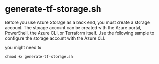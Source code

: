 # generate-tf-storage.sh

Before you use Azure Storage as a back end, you must create a storage account. 
The storage account can be created with the Azure portal, PowerShell, the Azure CLI, or Terraform itself. Use the following sample to configure the storage account with the Azure CLI.

you might need to 
```
chmod +x generate-tf-storage.sh
```